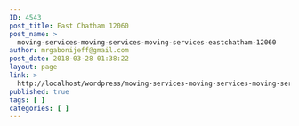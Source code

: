 ```yaml
---
ID: 4543
post_title: East Chatham 12060
post_name: >
  moving-services-moving-services-moving-services-eastchatham-12060
author: mrgabonijeff@gmail.com
post_date: 2018-03-28 01:38:22
layout: page
link: >
  http://localhost/wordpress/moving-services-moving-services-moving-services-eastchatham-12060/
published: true
tags: [ ]
categories: [ ]
---
```

